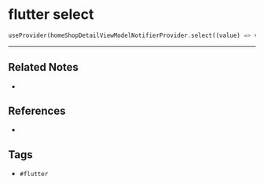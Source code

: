 # flutter select
```dart
useProvider(homeShopDetailViewModelNotifierProvider.select((value) => value.foodTruckShopResponse.result));
```

---
## Related Notes
- 

## References
- 

## Tags
- `#flutter` 